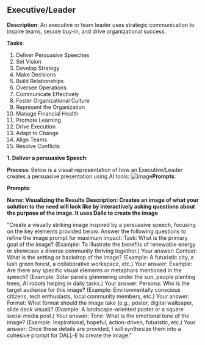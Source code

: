 ## Executive/Leader

**Description**: An executive or team leader uses strategic communication to inspire teams, secure buy-in, and drive organizational success.

**Tasks**:
1. Deliver Persuasive Speeches
2. Set Vision
3. Develop Strategy
4. Make Decisions
5. Build Relationships
6. Oversee Operations
7. Communicate Effectively
8. Foster Organizational Culture
9. Represent the Organization
10. Manage Financial Health
11. Promote Learning
12. Drive Execution
13. Adapt to Change
14. Align Teams
15. Resolve Conflicts

**1. Deliver a persuasive Speech**:

**Process**:
Below is a visual representation of how an Executive/Leader creates a persuasive presentation using AI tools:
![image](https://github.com/user-attachments/assets/0d0f2558-acc4-4995-a59c-3ab86277c478)**Prompts**:
 

**Prompts**:

**Name: Visualizing the Results**
**Description: Creates an image of what your solution to the need will look like by interactively asking questions about the purpose of the image.  It uses Dalle to create the image**

"Create a visually striking image inspired by a persuasive speech, focusing on the key elements provided below. Answer the following questions to refine the image prompt for maximum impact:
Task:
What is the primary goal of the image?
(Example: To illustrate the benefits of renewable energy or showcase a diverse community thriving together.)
Your answer:
Context:
What is the setting or backdrop of the image?
(Example: A futuristic city, a lush green forest, a collaborative workspace, etc.)
Your answer:
Example:
Are there any specific visual elements or metaphors mentioned in the speech?
(Example: Solar panels glimmering under the sun, people planting trees, AI robots helping in daily tasks.)
Your answer:
Persona:
Who is the target audience for this image?
(Example: Environmentally conscious citizens, tech enthusiasts, local community members, etc.)
Your answer:
Format:
What format should the image take (e.g., poster, digital wallpaper, slide deck visual)?
(Example: A landscape-oriented poster or a square social media post.)
Your answer:
Tone:
What is the emotional tone of the image?
(Example: Inspirational, hopeful, action-driven, futuristic, etc.)
Your answer:
Once these details are provided, I will synthesize them into a cohesive prompt for DALL-E to create the image."

